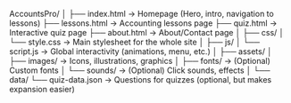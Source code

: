 AccountsPro/
│
├── index.html           → Homepage (Hero, intro, navigation to lessons)
├── lessons.html         → Accounting lessons page
├── quiz.html            → Interactive quiz page
├── about.html           → About/Contact page
│
├── css/
│   └── style.css        → Main stylesheet for the whole site
│
├── js/
│   └── script.js        → Global interactivity (animations, menu, etc.)
│
├── assets/
│   ├── images/          → Icons, illustrations, graphics
│   ├── fonts/           → (Optional) Custom fonts
│   └── sounds/          → (Optional) Click sounds, effects
│
└── data/
    └── quiz-data.json   → Questions for quizzes (optional, but makes expansion easier)
